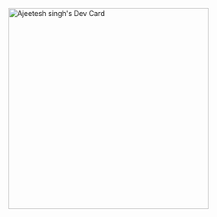 <a href="https://app.daily.dev/ajeetesh__"><img src="https://api.daily.dev/devcards/9c0ae01a54714ac8bb605c474c8474c1.png?r=0ie" width="400" alt="Ajeetesh singh's Dev Card"/></a>
